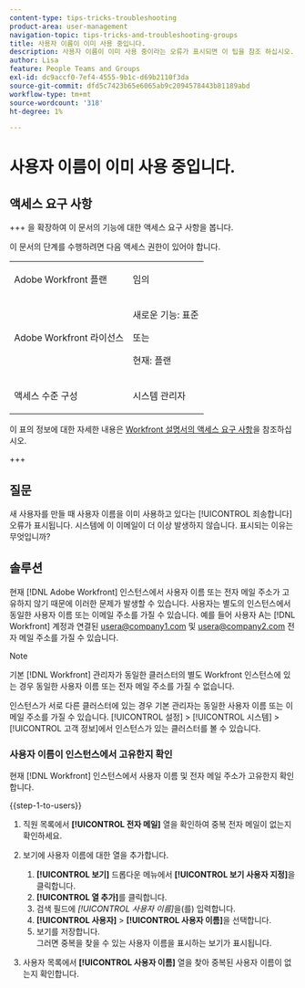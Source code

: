 ```yaml
---
content-type: tips-tricks-troubleshooting
product-area: user-management
navigation-topic: tips-tricks-and-troubleshooting-groups
title: 사용자 이름이 이미 사용 중입니다.
description: 사용자 이름이 이미 사용 중이라는 오류가 표시되면 이 팁을 참조 하십시오.
author: Lisa
feature: People Teams and Groups
exl-id: dc9accf0-7ef4-4555-9b1c-d69b2110f3da
source-git-commit: dfd5c7423b65e6065ab9c2094578443b81189abd
workflow-type: tm+mt
source-wordcount: '318'
ht-degree: 1%

---
```


# 사용자 이름이 이미 사용 중입니다.

## 액세스 요구 사항

+++ 을 확장하여 이 문서의 기능에 대한 액세스 요구 사항을 봅니다.

이 문서의 단계를 수행하려면 다음 액세스 권한이 있어야 합니다.

<table style="table-layout:auto"> 
 <col> 
 <col> 
 <tbody> 
  <tr data-mc-conditions=""> 
   <td role="rowheader"> <p>Adobe Workfront 플랜</p> </td> 
   <td>임의</td> 
  </tr> 
  <tr> 
   <td role="rowheader">Adobe Workfront 라이선스</td> 
   <td>
   <p>새로운 기능: 표준</p>
   <p>또는</p>
   <p>현재: 플랜</p></td>
  </tr> 
  <tr data-mc-conditions=""> 
   <td role="rowheader">액세스 수준 구성</td> 
   <td> <p>시스템 관리자</p> </td> 
  </tr> 
 </tbody> 
</table>

이 표의 정보에 대한 자세한 내용은 [Workfront 설명서의 액세스 요구 사항](/help/quicksilver/administration-and-setup/add-users/access-levels-and-object-permissions/access-level-requirements-in-documentation.md)을 참조하십시오.

+++

## 질문

새 사용자를 만들 때 사용자 이름을 이미 사용하고 있다는 [!UICONTROL 죄송합니다] 오류가 표시됩니다. 시스템에 이 이메일이 더 이상 발생하지 않습니다. 표시되는 이유는 무엇입니까?

## 솔루션

현재 [!DNL Adobe Workfront] 인스턴스에서 사용자 이름 또는 전자 메일 주소가 고유하지 않기 때문에 이러한 문제가 발생할 수 있습니다. 사용자는 별도의 인스턴스에서 동일한 사용자 이름 또는 이메일 주소를 가질 수 있습니다. 예를 들어 사용자 A는 [!DNL Workfront] 계정과 연결된 usera@company1.com 및 usera@company2.com 전자 메일 주소를 가질 수 있습니다.

>[!NOTE]
>
>기본 [!DNL Workfront] 관리자가 동일한 클러스터의 별도 Workfront 인스턴스에 있는 경우 동일한 사용자 이름 또는 전자 메일 주소를 가질 수 없습니다.
>
>인스턴스가 서로 다른 클러스터에 있는 경우 기본 관리자는 동일한 사용자 이름 또는 이메일 주소를 가질 수 있습니다. [!UICONTROL 설정] > [!UICONTROL 시스템] > [!UICONTROL 고객 정보]에서 인스턴스가 있는 클러스터를 볼 수 있습니다.

### 사용자 이름이 인스턴스에서 고유한지 확인

현재 [!DNL Workfront] 인스턴스에서 사용자 이름 및 전자 메일 주소가 고유한지 확인합니다.

{{step-1-to-users}}

1. 직원 목록에서 **[!UICONTROL 전자 메일]** 열을 확인하여 중복 전자 메일이 없는지 확인하세요.
1. 보기에 사용자 이름에 대한 열을 추가합니다.

   1. **[!UICONTROL 보기]** 드롭다운 메뉴에서 **[!UICONTROL 보기 사용자 지정]**&#x200B;을 클릭합니다.
   1. **[!UICONTROL 열 추가]**&#x200B;를 클릭합니다.
   1. 검색 필드에 *[!UICONTROL 사용자 이름]*&#x200B;을(를) 입력합니다.
   1. **[!UICONTROL 사용자]** > **[!UICONTROL 사용자 이름]**&#x200B;을 선택합니다.
   1. 보기를 저장합니다.\
      그러면 중복을 찾을 수 있는 사용자 이름을 표시하는 보기가 표시됩니다.

1. 사용자 목록에서 **[!UICONTROL 사용자 이름]** 열을 찾아 중복된 사용자 이름이 없는지 확인합니다.
